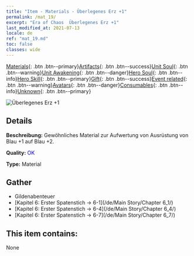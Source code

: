 ```yaml
---
title: "Item - Materials - Überlegenes Erz +1"
permalink: /mat_19/
excerpt: "Era of Chaos  Überlegenes Erz +1"
last_modified_at: 2021-07-13
locale: de
ref: "mat_19.md"
toc: false
classes: wide
---
```

 [Materials](/ItemsDE/){: .btn .btn--primary}[Artifacts](/ItemsDE/Artifacts/){: .btn .btn--success}[Unit Soul](/ItemsDE/UnitSoul/){: .btn .btn--warning}[Unit Awakening](/ItemsDE/UnitAwakening/){: .btn .btn--danger}[Hero Soul](/ItemsDE/HeroSoul/){: .btn .btn--info}[Hero Skill](/ItemsDE/HeroSkill/){: .btn .btn--primary}[Gift](/ItemsDE/Gift/){: .btn .btn--success}[Event related](/ItemsDE/Events/){: .btn .btn--warning}[Avatars](/ItemsDE/Avatars/){: .btn .btn--danger}[Consumables](/ItemsDE/Consumables/){: .btn .btn--info}[Unknown](/ItemsDE/Unknown/){: .btn .btn--primary}

 ![Überlegenes Erz +1](/images/t/i_cailiao_kuangshi1.png)

## Details
 **Beschreibung:** Gewöhnliches Material zur Aufwertung von Ausrüstung von Blau +1 auf Blau +2.

 **Quality:** <span style="color: #0000CD">OK</span>

 **Type:** Material

## Gather

*    Gildenabenteuer 
*    [Kapitel 6: Erster Spatenstich -> 6-1](/de/Main Story/Chapter 6_1/) 
*    [Kapitel 6: Erster Spatenstich -> 6-4](/de/Main Story/Chapter 6_4/) 
*    [Kapitel 6: Erster Spatenstich -> 6-7](/de/Main Story/Chapter 6_7/) 

## This item contains:

  None

